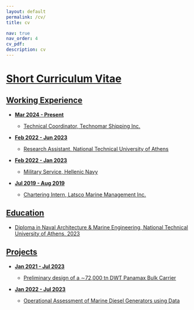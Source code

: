 ```yaml
---
layout: default
permalink: /cv/
title: cv

nav: true
nav_order: 4
cv_pdf:
description: cv
---
```


# <u>Short Curriculum Vitae<u>

## Working Experience

- **Mar 2024 - Present**
  - Technical Coordinator, Technomar Shipping Inc.

- **Feb 2022 - Jun 2023**
  - Research Assistant, National Technical University of Athens

- **Feb 2022 - Jan 2023**
  - Military Service, Hellenic Navy

- **Jul 2019 - Aug 2019**
  - Chartering Intern, Latsco Marine Management Inc.

## Education

- Diploma in Naval Architecture & Marine Engineering, National Technical University of Athens, 2023

## Projects

- **Jan 2021 - Jul 2023**
  - Preliminary design of a ∼72,000 tn DWT Panamax Bulk Carrier

- **Jan 2022 - Jul 2023**
  - Operational Assessment of Marine Diesel Generators using Data